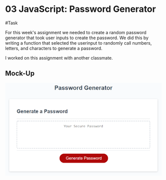 # 03 JavaScript: Password Generator

#Task

For this week's assignment we needed to create a random password generator that took user inputs to create the password. We did this by writing a function that selected the userinput to randomly call numbers, letters, and characters to generate a password.

I worked on this assignment with another classmate.

## Mock-Up



![The Password Generator application displays a red button to "Generate Password".](./Assets/03-javascript-homework-demo.png)

